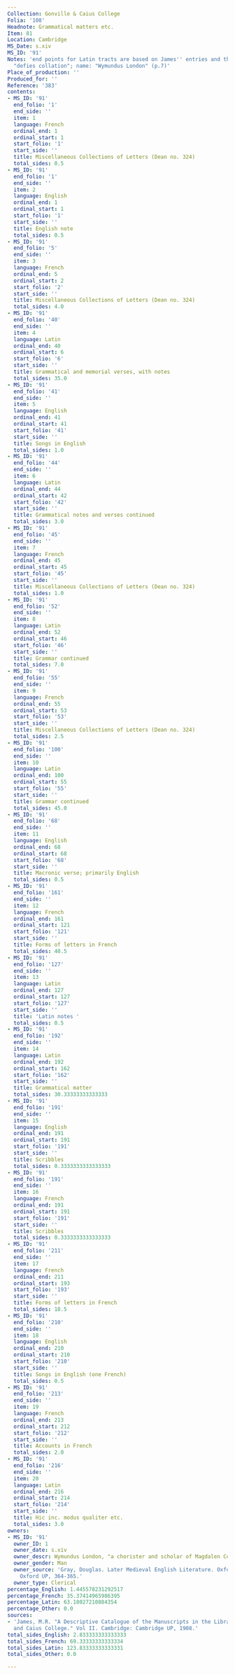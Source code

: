 ```yaml
---
Collection: Gonville & Caius College
Folia: '108'
Headnote: Grammatical matters etc.
Item: 81
Location: Cambridge
MS_Date: s.xiv
MS_ID: '91'
Notes: 'end points for Latin tracts are based on James'' entries and therefore approximate;
  "defies collation"; name: "Wymundus London" (p.7)'
Place_of_production: ''
Produced_for: ''
Reference: '383'
contents:
- MS_ID: '91'
  end_folio: '1'
  end_side: ''
  item: 1
  language: French
  ordinal_end: 1
  ordinal_start: 1
  start_folio: '1'
  start_side: ''
  title: Miscellaneous Collections of Letters (Dean no. 324)
  total_sides: 0.5
- MS_ID: '91'
  end_folio: '1'
  end_side: ''
  item: 2
  language: English
  ordinal_end: 1
  ordinal_start: 1
  start_folio: '1'
  start_side: ''
  title: English note
  total_sides: 0.5
- MS_ID: '91'
  end_folio: '5'
  end_side: ''
  item: 3
  language: French
  ordinal_end: 5
  ordinal_start: 2
  start_folio: '2'
  start_side: ''
  title: Miscellaneous Collections of Letters (Dean no. 324)
  total_sides: 4.0
- MS_ID: '91'
  end_folio: '40'
  end_side: ''
  item: 4
  language: Latin
  ordinal_end: 40
  ordinal_start: 6
  start_folio: '6'
  start_side: ''
  title: Grammatical and memorial verses, with notes
  total_sides: 35.0
- MS_ID: '91'
  end_folio: '41'
  end_side: ''
  item: 5
  language: English
  ordinal_end: 41
  ordinal_start: 41
  start_folio: '41'
  start_side: ''
  title: Songs in English
  total_sides: 1.0
- MS_ID: '91'
  end_folio: '44'
  end_side: ''
  item: 6
  language: Latin
  ordinal_end: 44
  ordinal_start: 42
  start_folio: '42'
  start_side: ''
  title: Grammatical notes and verses continued
  total_sides: 3.0
- MS_ID: '91'
  end_folio: '45'
  end_side: ''
  item: 7
  language: French
  ordinal_end: 45
  ordinal_start: 45
  start_folio: '45'
  start_side: ''
  title: Miscellaneous Collections of Letters (Dean no. 324)
  total_sides: 1.0
- MS_ID: '91'
  end_folio: '52'
  end_side: ''
  item: 8
  language: Latin
  ordinal_end: 52
  ordinal_start: 46
  start_folio: '46'
  start_side: ''
  title: Grammar continued
  total_sides: 7.0
- MS_ID: '91'
  end_folio: '55'
  end_side: ''
  item: 9
  language: French
  ordinal_end: 55
  ordinal_start: 53
  start_folio: '53'
  start_side: ''
  title: Miscellaneous Collections of Letters (Dean no. 324)
  total_sides: 2.5
- MS_ID: '91'
  end_folio: '100'
  end_side: ''
  item: 10
  language: Latin
  ordinal_end: 100
  ordinal_start: 55
  start_folio: '55'
  start_side: ''
  title: Grammar continued
  total_sides: 45.0
- MS_ID: '91'
  end_folio: '68'
  end_side: ''
  item: 11
  language: English
  ordinal_end: 68
  ordinal_start: 68
  start_folio: '68'
  start_side: ''
  title: Macronic verse; primarily English
  total_sides: 0.5
- MS_ID: '91'
  end_folio: '161'
  end_side: ''
  item: 12
  language: French
  ordinal_end: 161
  ordinal_start: 121
  start_folio: '121'
  start_side: ''
  title: Forms of letters in French
  total_sides: 40.5
- MS_ID: '91'
  end_folio: '127'
  end_side: ''
  item: 13
  language: Latin
  ordinal_end: 127
  ordinal_start: 127
  start_folio: '127'
  start_side: ''
  title: 'Latin notes '
  total_sides: 0.5
- MS_ID: '91'
  end_folio: '192'
  end_side: ''
  item: 14
  language: Latin
  ordinal_end: 192
  ordinal_start: 162
  start_folio: '162'
  start_side: ''
  title: Grammatical matter
  total_sides: 30.33333333333333
- MS_ID: '91'
  end_folio: '191'
  end_side: ''
  item: 15
  language: English
  ordinal_end: 191
  ordinal_start: 191
  start_folio: '191'
  start_side: ''
  title: Scribbles
  total_sides: 0.3333333333333333
- MS_ID: '91'
  end_folio: '191'
  end_side: ''
  item: 16
  language: French
  ordinal_end: 191
  ordinal_start: 191
  start_folio: '191'
  start_side: ''
  title: Scribbles
  total_sides: 0.3333333333333333
- MS_ID: '91'
  end_folio: '211'
  end_side: ''
  item: 17
  language: French
  ordinal_end: 211
  ordinal_start: 193
  start_folio: '193'
  start_side: ''
  title: Forms of letters in French
  total_sides: 18.5
- MS_ID: '91'
  end_folio: '210'
  end_side: ''
  item: 18
  language: English
  ordinal_end: 210
  ordinal_start: 210
  start_folio: '210'
  start_side: ''
  title: Songs in English (one French)
  total_sides: 0.5
- MS_ID: '91'
  end_folio: '213'
  end_side: ''
  item: 19
  language: French
  ordinal_end: 213
  ordinal_start: 212
  start_folio: '212'
  start_side: ''
  title: Accounts in French
  total_sides: 2.0
- MS_ID: '91'
  end_folio: '216'
  end_side: ''
  item: 20
  language: Latin
  ordinal_end: 216
  ordinal_start: 214
  start_folio: '214'
  start_side: ''
  title: Hic inc. modus qualiter etc.
  total_sides: 3.0
owners:
- MS_ID: '91'
  owner_ID: 1
  owner_date: s.xiv
  owner_descr: Wymundus London, "a chorister and scholar of Magdalen College, Oxford"
  owner_gender: Man
  owner_source: 'Gray, Douglas. Later Medieval English Literature. Oxford ; New York:
    Oxford UP, 364-365.'
  owner_type: Clerical
percentage_English: 1.445578231292517
percentage_French: 35.37414965986395
percentage_Latin: 63.18027210884354
percentage_Other: 0.0
sources:
- 'James, M.R. "A Descriptive Catalogue of the Manuscripts in the Library of Gonville
  and Caius College." Vol II. Cambridge: Cambridge UP, 1908.'
total_sides_English: 2.833333333333333
total_sides_French: 69.33333333333334
total_sides_Latin: 123.83333333333331
total_sides_Other: 0.0

---
```

